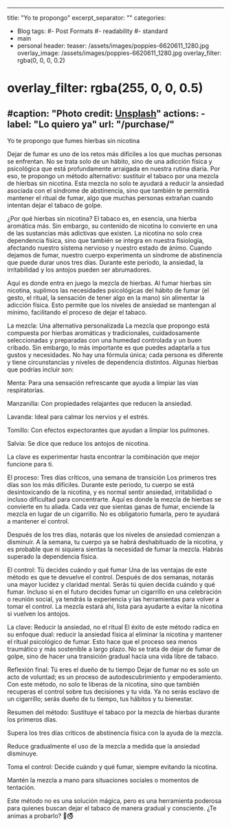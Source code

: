 

---
title: "Yo te propongo"
excerpt_separator: "<!--more-->"
categories:
  - Blog
tags:
  #- Post Formats
  #- readability
  #- standard
  - main
  - personal
header:
  teaser: /assets/images/poppies-6620611_1280.jpg
  overlay_image: /assets/images/poppies-6620611_1280.jpg
  overlay_filter: rgba(0, 0, 0, 0.2)
  # overlay_filter: rgba(255, 0, 0, 0.5)
  #caption: "Photo credit: [**Unsplash**](https://unsplash.com)"
  actions:
    - label: "Lo quiero ya"
      url: "/purchase/"
---

Yo te propongo que fumes hierbas sin nicotina

<!--more-->

Dejar de fumar es uno de los retos más difíciles a los que muchas personas se enfrentan. No se trata solo de un hábito, sino de una adicción física y psicológica que está profundamente arraigada en nuestra rutina diaria. Por eso, te propongo un método alternativo: sustituir el tabaco por una mezcla de hierbas sin nicotina. Esta mezcla no solo te ayudará a reducir la ansiedad asociada con el síndrome de abstinencia, sino que también te permitirá mantener el ritual de fumar, algo que muchas personas extrañan cuando intentan dejar el tabaco de golpe.

¿Por qué hierbas sin nicotina?
El tabaco es, en esencia, una hierba aromática más. Sin embargo, su contenido de nicotina lo convierte en una de las sustancias más adictivas que existen. La nicotina no solo crea dependencia física, sino que también se integra en nuestra fisiología, afectando nuestro sistema nervioso y nuestro estado de ánimo. Cuando dejamos de fumar, nuestro cuerpo experimenta un síndrome de abstinencia que puede durar unos tres días. Durante este periodo, la ansiedad, la irritabilidad y los antojos pueden ser abrumadores.

Aquí es donde entra en juego la mezcla de hierbas. Al fumar hierbas sin nicotina, suplimos las necesidades psicológicas del hábito de fumar (el gesto, el ritual, la sensación de tener algo en la mano) sin alimentar la adicción física. Esto permite que los niveles de ansiedad se mantengan al mínimo, facilitando el proceso de dejar el tabaco.

La mezcla: Una alternativa personalizada
La mezcla que propongo está compuesta por hierbas aromáticas y tradicionales, cuidadosamente seleccionadas y preparadas con una humedad controlada y un buen cribado. Sin embargo, lo más importante es que puedes adaptarla a tus gustos y necesidades. No hay una fórmula única; cada persona es diferente y tiene circunstancias y niveles de dependencia distintos. Algunas hierbas que podrías incluir son:

Menta: Para una sensación refrescante que ayuda a limpiar las vías respiratorias.

Manzanilla: Con propiedades relajantes que reducen la ansiedad.

Lavanda: Ideal para calmar los nervios y el estrés.

Tomillo: Con efectos expectorantes que ayudan a limpiar los pulmones.

Salvia: Se dice que reduce los antojos de nicotina.

La clave es experimentar hasta encontrar la combinación que mejor funcione para ti.

El proceso: Tres días críticos, una semana de transición
Los primeros tres días son los más difíciles. Durante este periodo, tu cuerpo se está desintoxicando de la nicotina, y es normal sentir ansiedad, irritabilidad o incluso dificultad para concentrarte. Aquí es donde la mezcla de hierbas se convierte en tu aliada. Cada vez que sientas ganas de fumar, enciende la mezcla en lugar de un cigarrillo. No es obligatorio fumarla, pero te ayudará a mantener el control.

Después de los tres días, notarás que los niveles de ansiedad comienzan a disminuir. A la semana, tu cuerpo ya se habrá deshabituado de la nicotina, y es probable que ni siquiera sientas la necesidad de fumar la mezcla. Habrás superado la dependencia física.

El control: Tú decides cuándo y qué fumar
Una de las ventajas de este método es que te devuelve el control. Después de dos semanas, notarás una mayor lucidez y claridad mental. Serás tú quien decida cuándo y qué fumar. Incluso si en el futuro decides fumar un cigarrillo en una celebración o reunión social, ya tendrás la experiencia y las herramientas para volver a tomar el control. La mezcla estará ahí, lista para ayudarte a evitar la nicotina si vuelven los antojos.

La clave: Reducir la ansiedad, no el ritual
El éxito de este método radica en su enfoque dual: reducir la ansiedad física al eliminar la nicotina y mantener el ritual psicológico de fumar. Esto hace que el proceso sea menos traumático y más sostenible a largo plazo. No se trata de dejar de fumar de golpe, sino de hacer una transición gradual hacia una vida libre de tabaco.

Reflexión final: Tú eres el dueño de tu tiempo
Dejar de fumar no es solo un acto de voluntad; es un proceso de autodescubrimiento y empoderamiento. Con este método, no solo te liberas de la nicotina, sino que también recuperas el control sobre tus decisiones y tu vida. Ya no serás esclavo de un cigarrillo; serás dueño de tu tiempo, tus hábitos y tu bienestar.

Resumen del método:
Sustituye el tabaco por la mezcla de hierbas durante los primeros días.

Supera los tres días críticos de abstinencia física con la ayuda de la mezcla.

Reduce gradualmente el uso de la mezcla a medida que la ansiedad disminuye.

Toma el control: Decide cuándo y qué fumar, siempre evitando la nicotina.

Mantén la mezcla a mano para situaciones sociales o momentos de tentación.

Este método no es una solución mágica, pero es una herramienta poderosa para quienes buscan dejar el tabaco de manera gradual y consciente. ¿Te animas a probarlo? 🌿🚭

